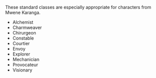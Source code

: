 These standard classes are especially appropriate for characters from Mwene Karanga.

  - Alchemist
  - Charmweaver
  - Chirurgeon
  - Constable
  - Courtier
  - Envoy
  - Explorer
  - Mechanician
  - Provocateur
  - Visionary

